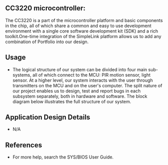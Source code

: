 ## CC3220 microcontroller:

The CC3220 is a part of the microcontroller platform and basic components in the chip, all of which share a common and easy to use development environment with a single core software development kit (SDK) and a rich toolkit.One-time integration of the SimpleLink platform allows us to add any combination of Portfolio into our design.

##  Usage

* The logical structure of our system can be divided into four main sub-systems, 
all of which connect to the MCU: 
PIR motion sensor, 
light sensor. 
At a higher level, our system interacts with the user through transmitters on the MCU and on the user's computer. The split nature of our project enables us to design, test and report bugs in each subsystem separately, both in hardware and software. The block diagram below illustrates the full structure of our system.

## Application Design Details
* N/A

## References

* For more help, search the SYS/BIOS User Guide.
